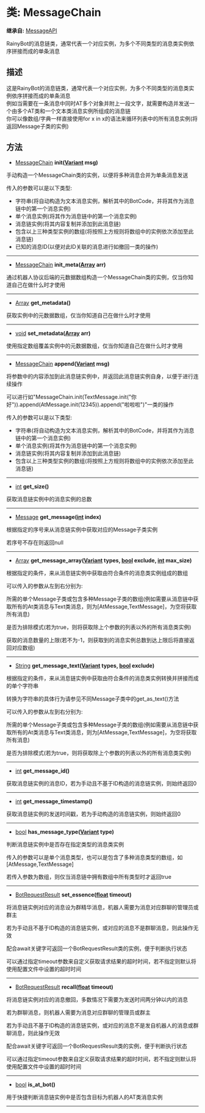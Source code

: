# 类: MessageChain  
  
**继承自:** [MessageAPI](MessageAPI.md)  
  
RainyBot的消息链类，通常代表一个对应实例，为多个不同类型的消息类实例依序拼接而成的单条消息  
  
## 描述  
  
这是RainyBot的消息链类，通常代表一个对应实例，为多个不同类型的消息类实例依序拼接而成的单条消息   
例如当需要在一条消息中同时AT多个对象并附上一段文字，就需要构造并发送一个由多个AT类和一个文本类消息实例所组成的消息链   
你可以像数组/字典一样直接使用for x in x的语法来循环列表中的所有消息实例(将返回Message子类的实例)  
  
## 方法 
  
- [MessageChain](MessageChain.md) **init([Variant](https://docs.godotengine.org/en/latest/classes/class_variant.html) msg)**  
  
手动构造一个MessageChain类的实例，以便将多种消息合并为单条消息发送   
  
传入的参数可以是以下类型:   
- 字符串(将自动构造为文本消息实例，解析其中的BotCode，并将其作为消息链中的第一个消息实例)   
- 单个消息实例(将其作为消息链中的第一个消息实例)   
- 消息链实例(将其内容复制并添加到此消息链)   
- 包含以上三种类型实例的数组(将按照上方规则将数组中的实例依次添加至此消息链)   
- 已知的消息ID(以便对此ID关联的消息进行如撤回一类的操作)  
  
---  
  
- [MessageChain](MessageChain.md) **init_meta([Array](https://docs.godotengine.org/en/latest/classes/class_array.html) arr)**  
  
通过机器人协议后端的元数据数组构造一个MessageChain类的实例，仅当你知道自己在做什么时才使用  
  
---  
  
- [Array](https://docs.godotengine.org/en/latest/classes/class_array.html) **get_metadata()**  
  
获取实例中的元数据数组，仅当你知道自己在做什么时才使用  
  
---  
  
- [void](https://docs.godotengine.org/en/latest/classes/class_void.html) **set_metadata([Array](https://docs.godotengine.org/en/latest/classes/class_array.html) arr)**  
  
使用指定数组覆盖实例中的元数据数组，仅当你知道自己在做什么时才使用  
  
---  
  
- [MessageChain](MessageChain.md) **append([Variant](https://docs.godotengine.org/en/latest/classes/class_variant.html) msg)**  
  
将参数中的内容添加到此消息链实例中，并返回此消息链实例自身，以便于进行连续操作   
  
可以进行如"MessageChain.init(TextMessage.init("你好")).append(AtMessage.init(12345)).append("啦啦啦")"一类的操作   
  
传入的参数可以是以下类型:   
- 字符串(将自动构造为文本消息实例，解析其中的BotCode，并将其作为消息链中的第一个消息实例)   
- 单个消息实例(将其作为消息链中的第一个消息实例)   
- 消息链实例(将其内容复制并添加到此消息链)   
- 包含以上三种类型实例的数组(将按照上方规则将数组中的实例依次添加至此消息链)  
  
---  
  
- [int](https://docs.godotengine.org/en/latest/classes/class_int.html) **get_size()**  
  
获取消息链实例中的消息实例的总数  
  
---  
  
- [Message](Message.md) **get_message([int](https://docs.godotengine.org/en/latest/classes/class_int.html) index)**  
  
根据指定的序号来从消息链实例中获取对应的Message子类实例   
  
若序号不存在则返回null  
  
---  
  
- [Array](https://docs.godotengine.org/en/latest/classes/class_array.html) **get_message_array([Variant](https://docs.godotengine.org/en/latest/classes/class_variant.html) types, [bool](https://docs.godotengine.org/en/latest/classes/class_bool.html) exclude, [int](https://docs.godotengine.org/en/latest/classes/class_int.html) max_size)**  
  
根据指定的条件，来从消息链实例中获取由符合条件的消息类实例组成的数组   
  
可以传入的参数从左到右分别为:   
  
所需的单个Message子类或包含多种Message子类的数组(例如需要从消息链中获取所有的At类消息与Text类消息，则为[AtMessage,TextMessage]，为空将获取所有消息)   
  
是否为排除模式(若为true，则将获取除上个参数的列表以外的所有消息类实例)   
  
获取的消息数量的上限(若不为-1，则获取到的消息实例总数到达上限后将直接返回对应数组)  
  
---  
  
- [String](https://docs.godotengine.org/en/latest/classes/class_string.html) **get_message_text([Variant](https://docs.godotengine.org/en/latest/classes/class_variant.html) types, [bool](https://docs.godotengine.org/en/latest/classes/class_bool.html) exclude)**  
  
根据指定的条件，来从消息链实例中获取由符合条件的消息类实例转换并拼接而成的单个字符串   
  
转换为字符串的具体行为请参见不同Message子类中的get_as_text()方法   
  
可以传入的参数从左到右分别为:   
  
所需的单个Message子类或包含多种Message子类的数组(例如需要从消息链中获取所有的At类消息与Text类消息，则为[AtMessage,TextMessage]，为空将获取所有消息)   
  
是否为排除模式(若为true，则将获取除上个参数的列表以外的所有消息类实例)  
  
---  
  
- [int](https://docs.godotengine.org/en/latest/classes/class_int.html) **get_message_id()**  
  
获取消息链实例的消息ID，若为手动且不基于ID构造的消息链实例，则始终返回0  
  
---  
  
- [int](https://docs.godotengine.org/en/latest/classes/class_int.html) **get_message_timestamp()**  
  
获取消息链实例的发送时间戳，若为手动构造的消息链实例，则始终返回0  
  
---  
  
- [bool](https://docs.godotengine.org/en/latest/classes/class_bool.html) **has_message_type([Variant](https://docs.godotengine.org/en/latest/classes/class_variant.html) type)**  
  
判断消息链实例中是否存在指定类型的消息类实例   
  
传入的参数可以是单个消息类型，也可以是包含了多种消息类型的数组，如[AtMessage,TextMessage]   
  
若传入参数为数组，则仅当消息链中拥有数组中所有类型时才返回true  
  
---  
  
- [BotRequestResult](BotRequestResult.md) **set_essence([float](https://docs.godotengine.org/en/latest/classes/class_float.html) timeout)**  
  
将消息链实例对应的消息设为群精华消息，机器人需要为消息对应群聊的管理员或群主   
  
若为手动且不基于ID构造的消息链实例，或对应的消息不是群聊消息，则此操作无效   
  
配合await关键字可返回一个BotRequestResult类的实例，便于判断执行状态   
  
可以通过指定timeout参数来自定义获取请求结果的超时时间，若不指定则默认将使用配置文件中设置的超时时间  
  
---  
  
- [BotRequestResult](BotRequestResult.md) **recall([float](https://docs.godotengine.org/en/latest/classes/class_float.html) timeout)**  
  
将消息链实例对应的消息撤回，多数情况下需要为发送时间两分钟以内的消息   
  
若为群聊消息，则机器人需要为消息对应群聊的管理员或群主   
  
若为手动且不基于ID构造的消息链实例，或对应的消息不是发自机器人的消息或群聊消息，则此操作无效   
  
配合await关键字可返回一个BotRequestResult类的实例，便于判断执行状态   
  
可以通过指定timeout参数来自定义获取请求结果的超时时间，若不指定则默认将使用配置文件中设置的超时时间  
  
---  
  
- [bool](https://docs.godotengine.org/en/latest/classes/class_bool.html) **is_at_bot()**  
  
用于快捷判断消息链实例中是否包含目标为机器人的AT类消息实例  
  
---  
  


